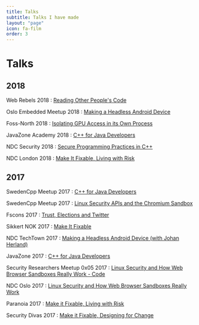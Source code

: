 ```yaml
---
title: Talks
subtitle: Talks I have made
layout: "page"
icon: fa-film
order: 3
---
```


# Talks

## 2018

Web Rebels 2018 : [Reading Other People's Code](/2018/06/04/reading_other_peoples_code.html)

Oslo Embedded Meetup 2018 : [Making a Headless Android Device](/2018/05/07/headless_android_device.html)

Foss-North 2018 : [Isolating GPU Access in its Own Process](/2018/04/23/isolating_gpu_access.html)

JavaZone Academy 2018 : [C++ for Java Developers](/2018/02/06/cpp_for_java_devs.html)

NDC Security 2018 : [Secure Programming Practices in C++](/2018/01/24/secure_programming_cpp.html)

NDC London 2018 : [Make It Fixable, Living with Risk](/2018/01/19/living_with_risk.html)

## 2017

SwedenCpp Meetup 2017 : [C++ for Java Developers](/2017/11/16/cpp_for_java_devs.html)

SwedenCpp Meetup 2017 : [Linux Security APIs and the Chromium Sandbox](/2017/11/16/linux_browser_sandboxes.html)

Fscons 2017 : [Trust, Elections and Twitter](/2017/11/05/trust_elections_and_twitter.html)

Sikkert NOK 2017 : [Make It Fixable](/2017/10/26/make_it_fixable.html)

NDC TechTown 2017 : [Making a Headless Android Device (with Johan Herland)](/2017/10/23/headless_android_device.html)

JavaZone 2017 : [C++ for Java Developers](/2017/09/13/cpp_for_java_devs.html)

Security Researchers Meetup 0x05 2017 : [Linux Security and How Web Browser Sandboxes Really Work - Code](/2017/06/19/linux_security_sandboxes.html)

NDC Oslo 2017 : [Linux Security and How Web Browser Sandboxes Really Work](/2017/06/15/linux_browser_sandboxes.html)

Paranoia 2017 : [Make it Fixable, Living with Risk](/2017/05/10/living_with_risk.html)

Security Divas 2017 : [Make it Fixable, Designing for Change](/2017/01/26/designing_for_change.html)